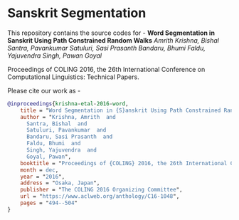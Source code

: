 # Sanskrit Segmentation 
This repository contains the source codes for -
<b>Word Segmentation in Sanskrit Using Path Constrained Random Walks</b>
<em>Amrith Krishna, Bishal Santra, Pavankumar Satuluri, Sasi Prasanth Bandaru, Bhumi Faldu, Yajuvendra Singh, Pawan Goyal</em>

Proceedings of COLING 2016, the 26th International Conference on Computational Linguistics: Technical Papers.

Please cite our work as - 
```bibtex
@inproceedings{krishna-etal-2016-word,
    title = "Word Segmentation in {S}anskrit Using Path Constrained Random Walks",
    author = "Krishna, Amrith  and
      Santra, Bishal  and
      Satuluri, Pavankumar  and
      Bandaru, Sasi Prasanth  and
      Faldu, Bhumi  and
      Singh, Yajuvendra  and
      Goyal, Pawan",
    booktitle = "Proceedings of {COLING} 2016, the 26th International Conference on Computational Linguistics: Technical Papers",
    month = dec,
    year = "2016",
    address = "Osaka, Japan",
    publisher = "The COLING 2016 Organizing Committee",
    url = "https://www.aclweb.org/anthology/C16-1048",
    pages = "494--504"
}

```
